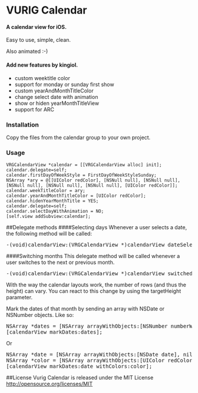 VURIG Calendar
=====================

#### A calendar view for iOS.
Easy to use, simple, clean.

Also animated :-)

#### Add new features by kingiol.

* custom weektitle color
* support for monday or sunday first show
* custom yearAndMonthTitleColor
* change select date with animation
* show or hiden yearMonthTitleView
* support for ARC

### Installation
Copy the files from the calendar group to your own project.

### Usage
```
VRGCalendarView *calendar = [[VRGCalendarView alloc] init];
calendar.delegate=self;
calendar.firstDayOfWeekStyle = FirstDayOfWeekStyleSunday;
NSArray *ary = @[[UIColor redColor], [NSNull null], [NSNull null], [NSNull null], [NSNull null], [NSNull null], [UIColor redColor]];
calendar.weekTitleColor = ary;
calendar.yearAndMonthTitleColor = [UIColor redColor];
calendar.hidenYearMonthTitle = YES;
calendar.delegate=self;
calendar.selectDayWithAnimation = NO;
[self.view addSubview:calendar];
```

##Delegate methods
####Selecting days
Whenever a user selects a date, the following method will be called:
<pre>
-(void)calendarView:(VRGCalendarView *)calendarView dateSelected:(NSDate *)date;
</pre>
####Switching months
This delegate method will be called whenever a user switches to the next or previous month.  
<pre>
-(void)calendarView:(VRGCalendarView *)calendarView switchedToDate:(NSDate *)toDate targetHeight:(float)targetHeight animated:(BOOL)animated;
</pre>
With the way the calendar layouts work, the number of rows (and thus the height) can vary. You can react to this change by using the targetHeight parameter.

Mark the dates of that month by sending an array with NSDate or NSNumber objects. Like so:
<pre>
NSArray *dates = [NSArray arrayWithObjects:[NSNumber numberWithInt:1],[NSNumber numberWithInt:5], nil];
[calendarView markDates:dates];
</pre>
Or 
<pre>
NSArray *date = [NSArray arrayWithObjects:[NSDate date], nil];
NSArray *color = [NSArray arrayWithObjects:[UIColor redColor],nil];
[calendarView markDates:date withColors:color];
</pre>

##License
Vurig Calendar is released under the MIT License  
http://opensource.org/licenses/MIT




	
